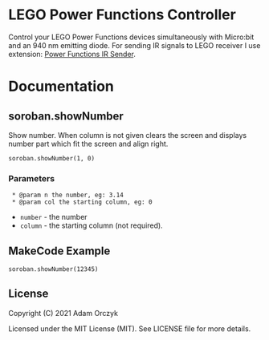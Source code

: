 # LEGO Power Functions Controller

Control your LEGO Power Functions devices simultaneously with Micro:bit and an 940 nm emitting diode. 
For sending IR signals to LEGO receiver I use extension: [Power Functions IR Sender](https://github.com/philipphenkel/pxt-powerfunctions).

# Documentation

## soroban.showNumber

Show number. When column is not given clears the screen and displays number part which fit the screen and align right.

```sig
soroban.showNumber(1, 0)
```

### Parameters
     * @param n the number, eg: 3.14
     * @param col the starting column, eg: 0
- `number` - the number
- `column` - the starting column (not required). 

## MakeCode Example

```blocks
soroban.showNumber(12345)
```

## License

Copyright (C) 2021 Adam Orczyk

Licensed under the MIT License (MIT). See LICENSE file for more details.